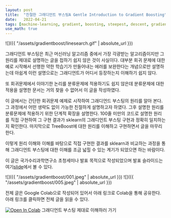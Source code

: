 ```yaml
---
layout: post
title:  "친절한 그래디언트 부스팅A Gentle Introduction to Gradient Boosting"
date:   2022-04-21
tags: [machine-learning, gradient, boosting, steepest, descent, gradientboosting, ensemble, boosting, TreeBoost, sklearn, scikit-learn]
use_math: true
---
```


![]({{ "/assets/gradientboost/linesearch.gif" | absolute_url }})

그래디언트 부스팅은 최근 머신러닝 알고리즘 중에서 가장 각광받는 알고리즘이지만 그 원리를 제대로 
설명하는 글을 접하기 쉽지 않은 것이 사실이다.
대부분 회귀 문제에 대한 예로 시작해서 선행한 약한 학습기가 만들어내는 에러를 보완한다는 
개념으로만 설명하는데 아쉽게 이런 설명으로는 그래디언트가 어디서 등장하는지 이해하기 쉽지 않다.

또 회귀문제에서 이야기한 논리를 분류문제에 적용하기도 쉽지 않은데 분류문제에 대한 적용을 설명한
문서는 거의 찾을 수 없어서 이 글을 작성하였다.

이 글에서는 간단한 회귀문제 예제로 시작하여 그래디언드 부스팅의 원리를 알아 본다.
그 과정에서 어떤 생략도 없이 가능한 친절하게 설명하고자 하였다.
그후 설명한 원리를 분류문제에 적용하기 위한 단계적 확장을 설명한다. 
100줄 미만의 코드로 설명한 원리를 직접 구현하여 그 구현 결과가 sklearn의 그래디언트 부스팅 구현과 정확히 일치하는지 확인한다.
마지막으로 TreeBoost에 대한 원리를 이해하고 구현하면서 글을 마무리 한다.

이렇게 원리 이해와 이해를 바탕으로 직접 구현한 결과를 sklearn과 비교하는 과정을 통해
그래디언트 부스팅에 대한 이해를 조금 넓힐 수 있는 계기가 되었으면 하는 바람이다.

이 글은 국가수리과학연구소 초청세미나 발표 목적으로 작성되었으며 발표 슬라이드는 여기[slide]에서 볼 수 있다.

![]({{ "/assets/gradientboost/001.jpeg" | absolute_url }})
![]({{ "/assets/gradientboost/005.jpeg" | absolute_url }})

전체 글은 Google Colab으로 작성되어 있어서 아래 링크로 Colab을 통해 공유한다. 아래 링크를 클릭하면 전체 글을 읽을 수 있다.

[![Open In Colab](https://colab.research.google.com/assets/colab-badge.svg)](https://colab.research.google.com/github/metamath1/ml-simple-works/blob/master/gradientboost/gradient_boosting.ipynb) 그래디언트 부스팅 제대로 이해하러 가기


[slide]: https://docs.google.com/presentation/d/1I5hX2G3U_JzaJH2F05jD7O8uGn5tGYm4NbKLyPHapTI/edit?usp=sharing


